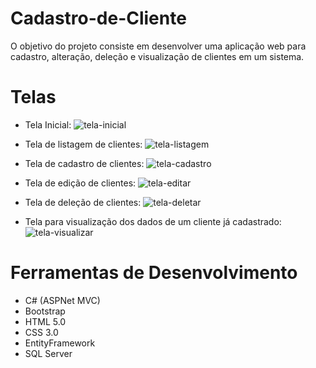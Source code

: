 # Cadastro-de-Cliente
O objetivo do projeto consiste em desenvolver uma aplicação web para cadastro, alteração, deleção e visualização de clientes em um sistema.

# Telas
* Tela Inicial: 
![tela-inicial](https://user-images.githubusercontent.com/79008689/217128489-83919e20-81a6-46da-90d4-f930a6b14c3e.png)

* Tela de listagem de clientes: 
![tela-listagem](https://user-images.githubusercontent.com/79008689/217136211-0f2dc4c9-4289-4d75-bf1c-6971dc0773fd.png)


* Tela de cadastro de clientes:
![tela-cadastro](https://user-images.githubusercontent.com/79008689/217128480-94f1698b-241f-4ea7-9617-20ce84625987.png)


* Tela de edição de clientes:
![tela-editar](https://user-images.githubusercontent.com/79008689/217136241-133ffedc-084f-40c3-b6dd-8faa34e747ce.png)


* Tela de deleção de clientes:
![tela-deletar](https://user-images.githubusercontent.com/79008689/217136271-f215a65b-2d7b-4111-98c9-61ba9124cc64.png)


* Tela para visualização dos dados de um cliente já cadastrado:
![tela-visualizar](https://user-images.githubusercontent.com/79008689/217136301-2de410c3-4d75-4fa9-991d-b245f7b2560a.png)


# Ferramentas de Desenvolvimento
* C# (ASPNet MVC)
* Bootstrap
* HTML 5.0
* CSS 3.0
* EntityFramework
* SQL Server 
